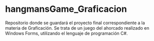 # hangmansGame_Graficacion
Repositorio donde se guardará el proyecto final correspondiente a la materia de Graficación. Se trata de un juego del ahorcado realizado en Windows Forms, utilizando el lenguaje de programación C#.

